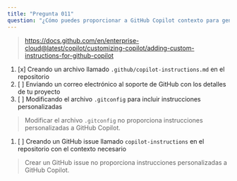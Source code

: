 ```yaml
---
title: "Pregunta 011"
question: "¿Cómo puedes proporcionar a GitHub Copilot contexto para generar respuestas personalizadas para tu repositorio?"
---
```


> https://docs.github.com/en/enterprise-cloud@latest/copilot/customizing-copilot/adding-custom-instructions-for-github-copilot
1. [x] Creando un archivo llamado `.github/copilot-instructions.md` en el repositorio
1. [ ] Enviando un correo electrónico al soporte de GitHub con los detalles de tu proyecto
1. [ ] Modificando el archivo `.gitconfig` para incluir instrucciones personalizadas
> Modificar el archivo `.gitconfig` no proporciona instrucciones personalizadas a GitHub Copilot.
1. [ ] Creando un GitHub issue llamado `copilot-instructions` en el repositorio con el contexto necesario
> Crear un GitHub issue no proporciona instrucciones personalizadas a GitHub Copilot.
